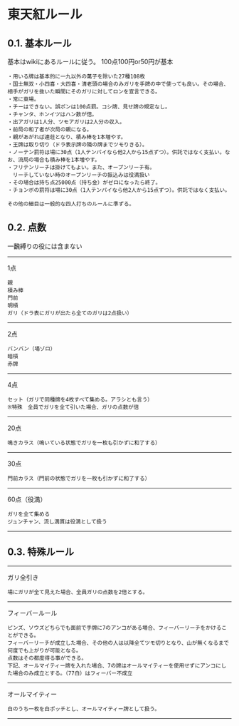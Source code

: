 # 東天紅ルール

## 0.1. 基本ルール
基本はwikiにあるルールに従う。
100点100円or50円が基本

```
・用いる牌は基本的に一九以外の萬子を除いた27種108枚
・国士無双・小四喜・大四喜・清老頭の場合のみガリを手牌の中で使っても良い。その場合、相手がガリを抜いた瞬間にそのガリに対してロンを宣言できる。
・常に東場。
・チーはできない。誤ポンは100点罰。コシ牌、見せ牌の規定なし。
・チャンタ、ホンイツはハン数が倍。
・出アガリは1人分、ツモアガリは2人分の収入。
・前局の和了者が次局の親になる。
・親があがれば連荘となり、積み棒を1本増やす。
・王牌は取り切り（ドラ表示牌の隣の牌までツモりきる）。
・ノーテン罰符は場に30点（1人テンパイなら他2人から15点ずつ）。供託ではなく支払い。なお、流局の場合も積み棒を1本増やす。
・フリテンリーチは掛けてもよい。また、オープンリーチ有。
　リーチしていない時のオープンリーチの振込みは役満扱い
・その場合は持ち点25000点（持ち金）がゼロになったら終了。
・チョンボの罰符は場に30点（1人テンパイなら他2人から15点ずつ）。供託ではなく支払い。

その他の細目は一般的な四人打ちのルールに準ずる。
```

## 0.2. 点数
一飜縛りの役には含まない
___
1点

    親
    積み棒
    門前
    明槓
    ガリ（ドラ表にガリが出たら全てのガリは2点扱い）
___

2点

    バンバン（場ゾロ）
    暗槓
    赤牌
___
4点

    セット（ガリで同種牌を4枚すべて集める。アラシとも言う）
    ※特殊　全員でガリを全て引いた場合、ガリの点数が倍
    
___
20点

    鳴きカラス（鳴いている状態でガリを一枚も引かずに和了する）
___
30点

    門前カラス（門前の状態でガリを一枚も引かずに和了する）
___
60点（役満）

    ガリを全て集める
    ジュンチャン、流し満貫は役満として扱う
___

## 0.3. 特殊ルール  
___
ガリ全引き

    場にガリが全て見えた場合、全員ガリの点数を2倍とする。

___
フィーバールール

    ピンズ、ソウズどちらでも面前で手牌に7のアンコがある場合、フィーバーリーチをかけることができる。
    フィーバーリーチが成立した場合、その他の人は以降全てツモ切りとなり、山が無くなるまで何度でも上がりが可能となる。
    点数はその都度得る事ができる。
    下記、オールマイティー牌を入れた場合、7の牌はオールマイティーを使用せずにアンコにした場合のみ成立とする。（77白）はフィーバー不成立
___
オールマイティー  

    白のうち一枚を白ポッチとし、オールマイティー牌として扱う。
    
___
